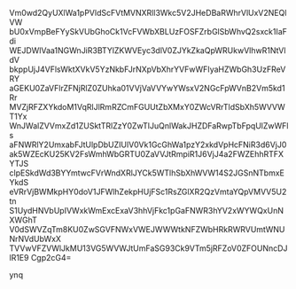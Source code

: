 Vm0wd2QyUXlWa1pPVldScFVtMVNXRll3Wkc5V2JHeDBaRWhrVlUxV2NEQlVW
bU0xVmpBeFYySkVUbGhoCk1VcFVWbXBLUzFOSFZrbGlSbWhvQ2sxck1IaFdi
WEJDWlVaa1NGWnJiR3BTYlZKWVEyc3dlV0ZJYkZkaQpWRUkwVlhwR1NtVldV
bkppUjJ4VFlsWktXVkV5YzNkbFJrNXpVbXhrYVFwWFIyaHZWbGh3UzFReVRY
aGEKU0ZaVFlrZFNjRlZ0ZUhka01VVjVaVVYwYWsxV2NGcFpWVnB2Vm5kd1Rr
MVZjRFZXYkdoM1VqRlJlRmRZCmFGUUtZbXMxY0ZWcVRrTldSbXh5WVVWT1Yx
WnJWalZVVmxZd1ZUSktTRlZzY0ZwTlJuQnlWakJHZDFaRwpTbFpqUlZwWFls
aFNWRlY2UmxabFJtUlpDbUZIUlV0Vk1GcGhWa1pzY2xkdVpHcFNiR3d6VjJ0
ak5WZEcKU25KV2FsWmhWbGRTU0ZaVVJtRmpiR1J6VjJ4a2FWZEhhRTFXYTJS
clpESkdWd3BYYmtwcFVrWndXRlJYCk5WTlhSbXhWVW14S2JGSnNTbmxEYkdS
eVRrVjBWMkpHY0doV1JFWlhZekpHUjFSc1RsZGlXR2QzVmtaYQpVMVV5U2tn
S1UydHNVbUpIVWxkWmExcExaV3hhVjFkc1pGaFNWR3hYV2xWYWQxUnNXWGhT
V0dSWVZqTm8KU0ZwSGVFNWxVWEJWWWtkNFZWbHRkRWRVUmtWNUNrNVdUbWxX
TVVwVFZVWlJkMU13VG5WVWJtUmFaSG93Ck9VTm5jRFZoV0ZFOUNncDJlR1E9
Cgp2cG4=

ynq